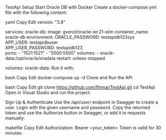 TestApi
Setup
Start Oracle DB with Docker
Create a docker-compose.yml file with the following content:

yaml
Copy
Edit
version: "3.8"

services:
  oracle-db:
    image: gvenzl/oracle-xe:21-slim
    container_name: oracle-db
    environment:
      ORACLE_PASSWORD: testapidb123sys      
      APP_USER: testapidbuser                
      APP_USER_PASSWORD: testapidb123      
    ports:
      - "1521:1521"
      - "5500:5500"
    volumes:
      - oracle-data:/opt/oracle/oradata
    restart: unless-stopped

volumes:
  oracle-data:
Run it with:

bash
Copy
Edit
docker-compose up -d
Clone and Run the API

bash
Copy
Edit
git clone https://github.com/fhimaj/TestApi.git
cd TestApi
Open in Visual Studio and run the project.

Sign Up & Authenticate
Use the /api/user/ endpoint in Swagger to create a user.
Login with the given username and password.
Copy the returned token and use the Authorize button in Swagger, or add it to requests manually:

makefile
Copy
Edit
Authorization: Bearer <your_token>
Token is valid for 30 minutes.
